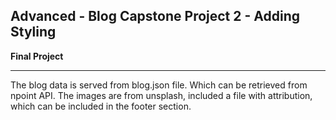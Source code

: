 ## Advanced - Blog Capstone Project 2 - Adding Styling

**Final Project**

---

The blog data is served from  blog.json file. Which can be retrieved from npoint API.
The images are from unsplash, included a file with attribution, which can be included in the footer section. 